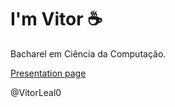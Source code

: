 # I'm Vitor ☕

Bacharel em Ciência da Computação.

[Presentation page](https://vitorleal0.github.io/portfolio-vitor/#)


@VitorLeal0
